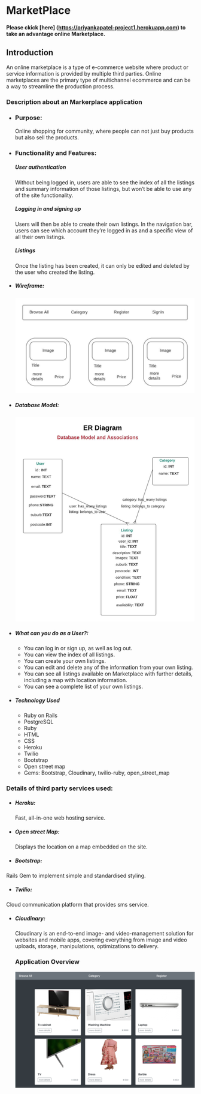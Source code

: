 # MarketPlace

#### Please ckick [here] (https://priyankapatel-project1.herokuapp.com) to take an advantage online Marketplace.

## Introduction

An online marketplace is a type of e-commerce website where product or service information is provided by multiple third parties. Online marketplaces are the primary type of multichannel ecommerce and can be a way to streamline the production process.

### Description about an Markerplace application

* ### Purpose:

  Online shopping for community, where people can not just buy products but also sell the  products.

* ### Functionality and Features:

  ##### User authentication
   Without being logged in, users are able to see the index of all the listings and summary information of those listings, but won’t be able to use any of the site functionality.

  ##### Logging in and signing up
  Users will then be able to create their own listings. In the navigation bar, users can see which account they’re logged in as and a specific view of all their own listings.

  ##### Listings
  Once the listing has been created, it can only be edited and deleted by the user who created the listing.

* ##### Wireframe:

  ![Wireframe](app/assets/images/Wireframe.jpeg)

* ##### Database Model:
  ![Database Model with associations](app/assets/images/database.jpeg)

* ##### What can you do as a User?:
  * You can log in or sign up, as well as log out.
  * You can view the index of all listings.
  * You can create your own listings.
  * You can edit and delete any of the information from your own listing.
  * You can see all listings available on Marketplace with further details, including a map with location information.
  * You can see a complete list of your own listings.

* ##### Technology Used

  * Ruby on Rails
  * PostgreSQL
  * Ruby
  * HTML
  * CSS
  * Heroku
  * Twilio
  * Bootstrap
  * Open street map
  * Gems: Bootstrap, Cloudinary, twilio-ruby, open_street_map

### Details of third party services used:
  * ##### Heroku:
    Fast, all-in-one web hosting service.

  * ##### Open street Map:
    Displays the location on a map embedded on the site.
  * ##### Bootstrap:
   Rails Gem to implement simple and standardised styling.

  * ##### Twilio:
   Cloud communication platform that provides sms service.

  * ##### Cloudinary:
    Cloudinary is an end-to-end image- and video-management solution for websites and mobile apps, covering everything from image and video uploads, storage, manipulations, optimizations to delivery.

    ### Application Overview
    ![Application Overview](app/assets/images/screenshot.png)
